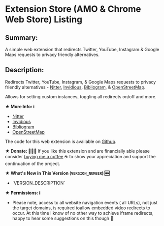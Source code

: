 # Extension Store (AMO & Chrome Web Store) Listing

## Summary:

A simple web extension that redirects Twitter, YouTube, Instagram & Google Maps requests to privacy friendly alternatives.

## Description:

Redirects Twitter, YouTube, Instagram, & Google Maps requests to privacy friendly alternatives - <a href='https://nitter.net/'>Nitter</a>, <a href='https://invidio.us/'>Invidious</a>, <a href='https://bibliogram.art/'>Bibliogram</a>, & <a href='https://www.openstreetmap.org'>OpenStreetMap</a>.

Allows for setting custom instances, toggling all redirects on/off and more.

<b>★ More Info: ℹ️</b>
<ul>
  <li><a href='https://github.com/zedeus/nitter#nitter-wip'>Nitter</a></li>
  <li><a href='https://github.com/omarroth/invidious#invidious'>Invidious</a></li>
  <li><a href='https://github.com/cloudrac3r/bibliogram#bibliogram'>Bibliogram</a></li>
  <li><a href='https://wiki.openstreetmap.org/'>OpenStreetMap</a></li>
</ul>

The code for this web extension is available on <a href='https://github.com/SimonBrazell/privacy-redirect'>Github</a>.

<b>★ Donate: 👨🏻‍💻</b>
If you like this extension and are financially able please consider <a href='https://www.buymeacoffee.com/SimonBrazell'>buying me a coffee</a> ☕️ to show your appreciation and support the continuation of the project.

<b>★ What's New in This Version (`VERSION_NUMBER`) 🆕</b>
<ul>
  <li>`VERSION_DESCRIPTION`</li>
</ul>

<b>★ Permissions: ℹ️</b>
<ul>
  <li>Please note, access to all website navigation events ( all URLs), not just the target domains, is required toallow embedded video redirects to occur. At this time I know of no other way to achieve iframe redirects, happy to hear some suggestions on this though 🙂</li>
</ul>